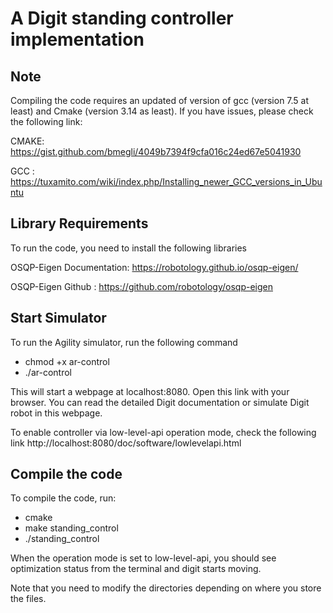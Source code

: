 # A Digit standing controller implementation

## Note
Compiling the code requires an updated of version of gcc (version 7.5 at least) and Cmake (version 3.14 as least). If you have issues, please check the following link:

CMAKE: https://gist.github.com/bmegli/4049b7394f9cfa016c24ed67e5041930

GCC  : https://tuxamito.com/wiki/index.php/Installing_newer_GCC_versions_in_Ubuntu

## Library Requirements
To run the code, you need to install the following libraries 

OSQP-Eigen Documentation: https://robotology.github.io/osqp-eigen/

OSQP-Eigen Github       : https://github.com/robotology/osqp-eigen

## Start Simulator
To run the Agility simulator, run the following command
- chmod +x ar-control
- ./ar-control

This will start a webpage at localhost:8080. Open this link with your browser. You can read the detailed Digit documentation or simulate Digit robot in this webpage.

To enable controller via low-level-api operation mode, check the following link http://localhost:8080/doc/software/lowlevelapi.html

## Compile the code
To compile the code, run:
- cmake
- make standing_control
- ./standing_control

When the operation mode is set to low-level-api, you should see optimization status from the terminal and digit starts moving.

Note that you need to modify the directories depending on where you store the files.